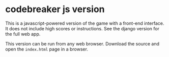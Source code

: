 codebreaker js version
======================
This is a javascript-powered version of the game with a front-end interface.
It does not include high scores or instructions. See the django version for the full web app.

This version can be run from any web browser. Download the source and open the ```index.html``` page in a browser.
